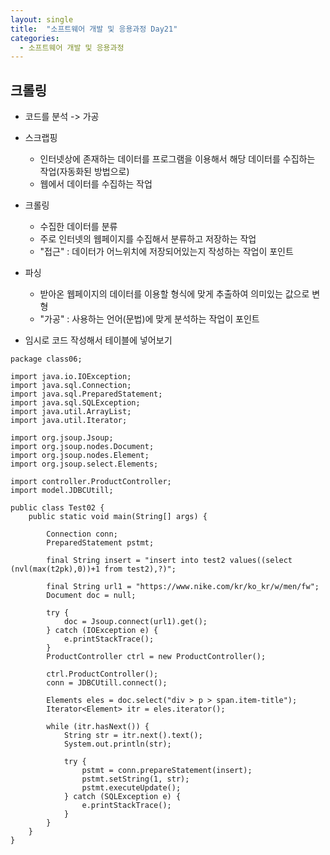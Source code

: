 ```yaml
---
layout: single
title:  "소프트웨어 개발 및 응용과정 Day21"
categories:
  - 소프트웨어 개발 및 응용과정
---
```


## 크롤링

* 코드를 분석 -> 가공
* 스크랩핑
  * 인터넷상에 존재하는 데이터를 프로그램을 이용해서 해당 데이터를 수집하는 작업(자동화된 방법으로)
  * 웹에서 데이터를 수집하는 작업
* 크롤링
  * 수집한 데이터를 분류
  * 주로 인터넷의 웹페이지를 수집해서 분류하고 저장하는 작업
  * "접근" : 데이터가 어느위치에 저장되어있는지 작성하는 작업이 포인트
* 파싱
  * 받아온 웹페이지의 데이터를 이용할 형식에 맞게 추출하여 의미있는 값으로 변형
  * "가공" : 사용하는 언어(문법)에 맞게 분석하는 작업이 포인트

* 임시로 코드 작성해서 테이블에 넣어보기

```
package class06;

import java.io.IOException;
import java.sql.Connection;
import java.sql.PreparedStatement;
import java.sql.SQLException;
import java.util.ArrayList;
import java.util.Iterator;

import org.jsoup.Jsoup;
import org.jsoup.nodes.Document;
import org.jsoup.nodes.Element;
import org.jsoup.select.Elements;

import controller.ProductController;
import model.JDBCUtill;

public class Test02 {
	public static void main(String[] args) {

		Connection conn;
		PreparedStatement pstmt;

		final String insert = "insert into test2 values((select (nvl(max(t2pk),0))+1 from test2),?)";

		final String url1 = "https://www.nike.com/kr/ko_kr/w/men/fw";
		Document doc = null;

		try {
			doc = Jsoup.connect(url1).get();
		} catch (IOException e) {
			e.printStackTrace();
		}
		ProductController ctrl = new ProductController();

		ctrl.ProductController();
		conn = JDBCUtill.connect();

		Elements eles = doc.select("div > p > span.item-title");
		Iterator<Element> itr = eles.iterator();

		while (itr.hasNext()) {
			String str = itr.next().text();
			System.out.println(str);

			try {
				pstmt = conn.prepareStatement(insert);
				pstmt.setString(1, str);
				pstmt.executeUpdate();
			} catch (SQLException e) {
				e.printStackTrace();
			}
		}
	}
}
```

